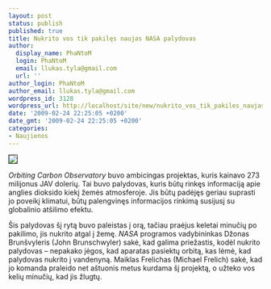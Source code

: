 ```yaml
---
layout: post
status: publish
published: true
title: Nukrito vos tik pakilęs naujas NASA palydovas
author:
  display_name: PhaNtoM
  login: PhaNtoM
  email: llukas.tyla@gmail.com
  url: ''
author_login: PhaNtoM
author_email: llukas.tyla@gmail.com
wordpress_id: 3128
wordpress_url: http://localhost/site/new/nukrito_vos_tik_pakiles_naujas_nasa_palydovas/
date: '2009-02-24 22:25:05 +0200'
date_gmt: '2009-02-24 22:25:05 +0200'
categories:
- Naujienos
---
```

<div class="imgright"><img src="http://svarke.technews.lt/raka.jpg" border="1" /></div>
<p><i>Orbiting Carbon Observatory</i> buvo ambicingas projektas, kuris kainavo 273 milijonus JAV dolerių. Tai buvo palydovas, kuris būtų rinkęs informaciją apie anglies dioksido kiekį žemės atmosferoje. Jis būtų padėjęs geriau suprasti jo poveikį klimatui, būtų palengvinęs informacijos rinkimą susijusį su globalinio atšilimo efektu. </p>
<p>Šis palydovas šį rytą buvo paleistas į orą, tačiau praėjus keletai minučių po pakilimo, jis nukrito atgal į žemę. <i>NASA</i> programos vadybininkas Džonas Brunšvyleris (John Brunschwyler) sakė, kad galima priežastis, kodėl nukrito palydovas – nepakako jėgos, kad aparatas pasiektų orbitą, kas lėmė, kad palydovas nukrito į vandenyną. Maiklas Frelichas (Michael Frelich) sakė, kad jo komanda praleido net aštuonis metus kurdama šį projektą, o užteko vos kelių minučių, kad jis žlugtų.</p>
